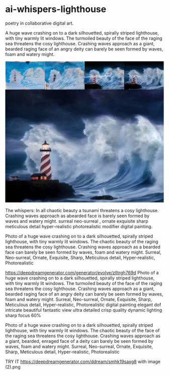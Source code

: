 # ai-whispers-lighthouse
poetry in collaborative digital art.

A huge wave crashing on to a dark silhouetted, spirally striped lighthouse, with tiny warmly lit windows. 
The turmoiled beauty of the face of the raging sea threatens the cosy lighthouse.
Crashing waves approach as a giant, bearded raging face of an angry deity can barely be seen formed by waves, foam and watery might.

<img src="https://github.com/HjalmarSnoep/ai-whispers-lighthouse/blob/main/process.jpg?raw=true" height="50%">

The whispers:
In all chaotic beauty a tsunami threatens a cosy lighthouse.
Crashing waves approach as abearded face is barely seen formed by waves and watery might.
surreal neo-surreal , ornate exquisite sharp meticulous detail hyper-realistic photorealistic
modifier digital painting.

Photo of a huge wave crashing on to a dark silhouetted, spirally striped lighthouse, with tiny warmly lit windows. The chaotic beauty of the raging sea threatens the cosy lighthouse.
Crashing waves approach as a bearded face can barely be seen formed by waves, foam and watery might.
Surreal, Neo-surreal, Ornate, Exquisite, Sharp, Meticulous detail, Hyper-realistic, Photorealistic


https://deepdreamgenerator.com/generator/evolve/zlltrgh769d
Photo of a huge wave crashing on to a dark silhouetted, spirally striped lighthouse, with tiny warmly lit windows. 
The turmoiled beauty of the face of the raging sea threatens the cosy lighthouse.
Crashing waves approach as a giant, bearded raging face of an angry deity can barely be seen formed by waves, foam and watery might.
Surreal, Neo-surreal, Ornate, Exquisite, Sharp, Meticulous detail, Hyper-realistic, Photorealistic
digital painting elegant dof intricate beautiful fantastic view ultra detailed crisp quality dynamic lighting sharp focus
60%

Photo of a huge wave crashing on to a dark silhouetted, spirally striped lighthouse, with tiny warmly lit windows. 
The chaotic beauty of the face of the raging sea threatens the cosy lighthouse.
Crashing waves approach as a giant, bearded, enraged face of a deity can barely be seen formed by waves, foam and watery might.
Surreal, Neo-surreal, Ornate, Exquisite, Sharp, Meticulous detail, Hyper-realistic, Photorealistic



TRY IT
https://deepdreamgenerator.com/ddream/smhk19saxg8
with
image (2).png

